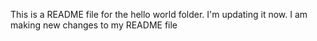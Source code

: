 This is a README file for the hello world folder. I'm updating it now.
I am making new changes to  my README file
